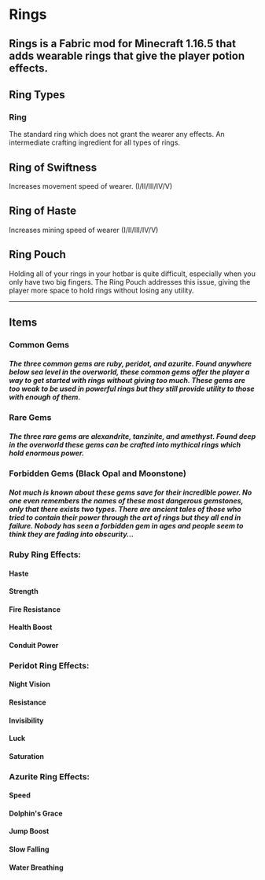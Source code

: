 # Rings
Rings is a Fabric mod for Minecraft 1.16.5 that adds wearable rings that give the player potion effects.
---
## Ring Types
### Ring
The standard ring which does not grant the wearer any effects. An intermediate crafting ingredient for all types of rings.

## Ring of Swiftness
Increases movement speed of wearer.
(I/II/III/IV/V)

## Ring of Haste
Increases mining speed of wearer
(I/II/III/IV/V)

## Ring Pouch
Holding all of your rings in your hotbar is quite difficult, especially when you only have two big fingers. The Ring Pouch addresses this issue, giving the player more space to hold rings without losing any utility.

***

## Items
### Common Gems
##### The three common gems are ruby, peridot, and azurite. Found anywhere below sea level in the overworld, these common gems offer the player a way to get started with rings without giving too much. These gems are too weak to be used in powerful rings but they still provide utility to those with enough of them.

### Rare Gems
##### The three rare gems are alexandrite, tanzinite, and amethyst. Found deep in the overworld these gems can be crafted into mythical rings which hold enormous power.

### Forbidden Gems (Black Opal and Moonstone)
##### Not much is known about these gems save for their incredible power. No one even remembers the names of these most dangerous gemstones, only that there exists two types. There are ancient tales of those who tried to contain their power through the art of rings but they all end in failure. Nobody has seen a forbidden gem in ages and people seem to think they are fading into obscurity...


### Ruby Ring Effects:
#### Haste
#### Strength
#### Fire Resistance
#### Health Boost
#### Conduit Power

### Peridot Ring Effects:
#### Night Vision
#### Resistance
#### Invisibility
#### Luck
#### Saturation

### Azurite Ring Effects:
#### Speed
#### Dolphin's Grace
#### Jump Boost
#### Slow Falling
#### Water Breathing
























